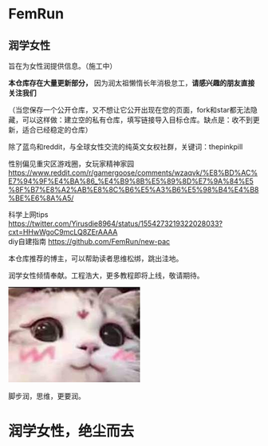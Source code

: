 # FemRun
## 润学女性
旨在为女性润提供信息。（施工中）

**本仓库存在大量更新部分，** 因为润太祖懒惰长年消极怠工，**请感兴趣的朋友直接关注我们**

（当您保存一个公开仓库，又不想让它公开出现在您的页面，fork和star都无法隐藏，可以这样做：建立空的私有仓库，填写链接导入目标仓库。缺点是：收不到更新，适合已经稳定的仓库）

除了蓝鸟和reddit，与全球女性交流的纯英文女权社群，关键词：thepinkpill

性别偏见重灾区游戏圈，女玩家精神家园 https://www.reddit.com/r/gamergoose/comments/wzaqvk/%E8%BD%AC%E7%94%9F%E4%BA%86_%E4%B9%8B%E5%89%8D%E7%9A%84%E5%8F%B7%E8%A2%AB%E8%8C%B6%E5%A3%B6%E5%98%B4%E4%B8%BE%E6%8A%A5/

科学上网tips https://twitter.com/Yirusdie8964/status/1554273219322028033?cxt=HHwWgoC9mcLQ8ZErAAAA  
diy自建指南 https://github.com/FemRun/new-pac
 
本仓库推荐的博主，可以帮助读者思维松绑，跳出洼地。

润学女性倾情奉献。工程浩大，更多教程即将上线，敬请期待。

![](https://github.com/FemRun/cat/blob/main/download.jpg)

脚步润，思维，更要润。

# 润学女性，绝尘而去
